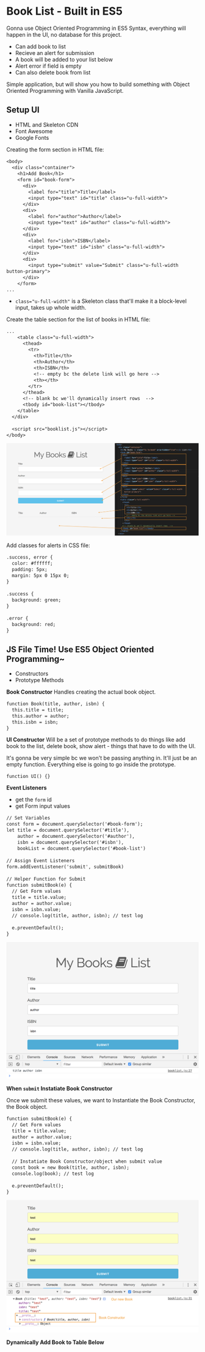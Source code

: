 # Book List - Built in ES5

Gonna use Object Oriented Programming in ES5 Syntax, everything will happen in the UI, no database for this project. 

* Can add book to list
* Recieve an alert for submission
* A book will be added to your list below
* Alert error if field is empty
* Can also delete book from list

Simple application, but will show you how to build something with Object Oriented Programming with Vanilla JavaScript.

## Setup UI

* HTML and Skeleton CDN
* Font Awesome
* Google Fonts

Creating the form section in HTML file:

```
<body>
  <div class="container">
    <h1>Add Book</h1>
    <form id="book-form">
      <div>
        <label for="title">Title</label>
        <input type="text" id="title" class="u-full-width">
      </div>
      <div>
        <label for="author">Author</label>
        <input type="text" id="author" class="u-full-width">
      </div>
      <div>
        <label for="isbn">ISBN</label>
        <input type="text" id="isbn" class="u-full-width">
      </div>
      <div>
        <input type="submit" value="Submit" class="u-full-width button-primary">
      </div>
    </form>
...
```

* ```class="u-full-width"``` is a Skeleton class that'll make it a block-level input, takes up whole width.

Create the table section for the list of books in HTML file:

```
...
    <table class="u-full-width">
      <thead>
        <tr>
          <th>Title</th>
          <th>Author</th>
          <th>ISBN</th>
          <!-- empty bc the delete link will go here -->
          <th></th>
        </tr>
      </thead>
      <!-- blank bc we'll dynamically insert rows  -->
      <tbody id="book-list"></tbody>
    </table>
  </div>

  <script src="booklist.js"></script>
</body>
```

<kbd>![alt text](img/booklistui.png "screenshot")</kbd>

Add classes for alerts in CSS file:

```
.success, error {
  color: #ffffff;
  padding: 5px;
  margin: 5px 0 15px 0;
}

.success {
  background: green;
}

.error {
  background: red;
}
```

## JS File Time! Use ES5 Object Oriented Programming~

* Constructors
* Prototype Methods

**Book Constructor**
Handles creating the actual book object.

```
function Book(title, author, isbn) {
  this.title = title;
  this.author = author;
  this.isbn = isbn;
}
```

**UI Constructor**
Will be a set of prototype methods to do things like add book to the list, delete book, show alert - things that have to do with the UI.

It's gonna be very simple bc we won't be passing anything in. It'll just be an empty function. Everything else is going to go inside the prototype.

```
function UI() {}
```

**Event Listeners**

* get the ```form``` id
* get Form input values

```
// Set Variables
const form = document.querySelector('#book-form');
let title = document.querySelector('#title'),
    author = document.querySelector('#author'),
    isbn = document.querySelector('#isbn'),
    bookList = document.querySelector('#book-list')

// Assign Event Listeners
form.addEventListener('submit', submitBook)

// Helper Function for Submit
function submitBook(e) {
  // Get Form values
  title = title.value;
  author = author.value;
  isbn = isbn.value;
  // console.log(title, author, isbn); // test log

  e.preventDefault();
}
```

<kbd>![alt text](img/getinputvalues.png "screenshot")</kbd>

**When ```submit``` Instatiate Book Constructor**

Once we submit these values, we want to Instantiate the Book Constructor, the Book object.

```
function submitBook(e) {
  // Get Form values
  title = title.value;
  author = author.value;
  isbn = isbn.value;
  // console.log(title, author, isbn); // test log

  // Instatiate Book Constructor/object when submit value
  const book = new Book(title, author, isbn);
  console.log(book); // test log

  e.preventDefault();
}
```

<kbd>![alt text](img/constructbook.png "screenshot")</kbd>

**Dynamically Add Book to Table Below**



